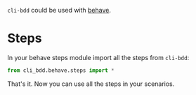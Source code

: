 `cli-bdd` could be used with [behave](https://pythonhosted.org/behave/index.html).

# Steps

In your behave steps module import all the steps from `cli-bdd`:

```python
from cli_bdd.behave.steps import *
```

That's it. Now you can use all the steps in your scenarios.
